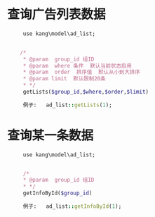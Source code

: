 查询广告列表数据
===============================
```ruby
     use kang\model\ad_list;


    /*
     * @param  group_id 组ID
     * @param  where 条件  默认当前状态启用
     * @param  order  排序值  默认从小到大排序
     * @param limit  默认限制20条
     * */ 
     getLists($group_id,$where,$order,$limit)
     
     例子:   ad_list::getLists(1);


```
查询某一条数据
===============================
```ruby
     use kang\model\ad_list;


     /*
     * @param  group_id 组ID
     * */ 
     getInfoById($group_id)
     
     例子:   ad_list::getInfoById(1);
```  




